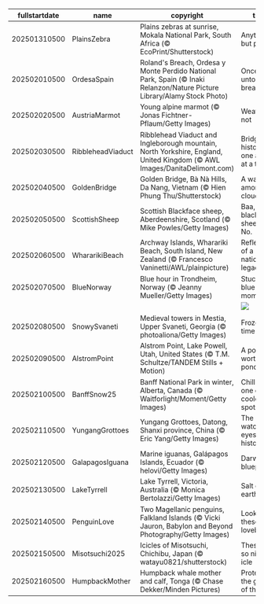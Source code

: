 |fullstartdate|name|copyright|title|image|
|--|--|--|--|--|
202501310500|PlainsZebra|Plains zebras at sunrise, Mokala National Park, South Africa (© EcoPrint/Shutterstock)|Anything but plain|![](/en-CA/2025/02/202501310500PlainsZebra.jpg)|
202502010500|OrdesaSpain|Roland's Breach, Ordesa y Monte Perdido National Park, Spain (© Inaki Relanzon/Nature Picture Library/Alamy Stock Photo)|Once more unto the breach|![](/en-CA/2025/02/202502010500OrdesaSpain.jpg)|
202502020500|AustriaMarmot|Young alpine marmot (© Jonas Fichtner-Pflaum/Getty Images)|Weather or not|![](/en-CA/2025/02/202502020500AustriaMarmot.jpg)|
202502030500|RibbleheadViaduct|Ribblehead Viaduct and Ingleborough mountain, North Yorkshire, England, United Kingdom (© AWL Images/DanitaDelimont.com)|Bridging history, one arch at a time|![](/en-CA/2025/02/202502030500RibbleheadViaduct.jpg)|
202502040500|GoldenBridge|Golden Bridge, Bà Nà Hills, Da Nang, Vietnam (© Hien Phung Thu/Shutterstock)|A walk among the clouds|![](/en-CA/2025/02/202502040500GoldenBridge.jpg)|
202502050500|ScottishSheep|Scottish Blackface sheep, Aberdeenshire, Scotland (© Mike Powles/Getty Images)|Baa, baa, black sheep? No.|![](/en-CA/2025/02/202502050500ScottishSheep.jpg)|
202502060500|WhararikiBeach|Archway Islands, Wharariki Beach, South Island, New Zealand (© Francesco Vaninetti/AWL/plainpicture)|Reflections of a nation's legacy|![](/en-CA/2025/02/202502060500WhararikiBeach.jpg)|
202502070500|BlueNorway|Blue hour in Trondheim, Norway (© Jeanny Mueller/Getty Images)|Stuck in a blue moment|![](/en-CA/2025/02/202502070500BlueNorway.jpg)|
||||![](/en-CA/2025/02/.jpg)|
202502080500|SnowySvaneti|Medieval towers in Mestia, Upper Svaneti, Georgia (© photoaliona/Getty Images)|Frozen in time|![](/en-CA/2025/02/202502080500SnowySvaneti.jpg)|
202502090500|AlstromPoint|Alstrom Point, Lake Powell, Utah, United States (© T.M. Schultze/TANDEM Stills + Motion)|A point worth pondering|![](/en-CA/2025/02/202502090500AlstromPoint.jpg)|
202502100500|BanffSnow25|Banff National Park in winter, Alberta, Canada (© Waitforlight/Moment/Getty Images)|Chill out in one of the coolest spots|![](/en-CA/2025/02/202502100500BanffSnow25.jpg)|
202502110500|YungangGrottoes|Yungang Grottoes, Datong, Shanxi province, China (© Eric Yang/Getty Images)|The watchful eyes of history|![](/en-CA/2025/02/202502110500YungangGrottoes.jpg)|
202502120500|GalapagosIguana|Marine iguanas, Galápagos Islands, Ecuador (© helovi/Getty Images)|Darwin's blueprint|![](/en-CA/2025/02/202502120500GalapagosIguana.jpg)|
202502130500|LakeTyrrell|Lake Tyrrell, Victoria, Australia (© Monica Bertolazzi/Getty Images)|Salt of the earth|![](/en-CA/2025/02/202502130500LakeTyrrell.jpg)|
202502140500|PenguinLove|Two Magellanic penguins, Falkland Islands (© Vicki Jauron, Babylon and Beyond Photography/Getty Images)|Look at these lovebirds|![](/en-CA/2025/02/202502140500PenguinLove.jpg)|
202502150500|Misotsuchi2025|Icicles of Misotsuchi, Chichibu, Japan (© watayu0821/shutterstock)|These are so nice-icle|![](/en-CA/2025/02/202502150500Misotsuchi2025.jpg)|
202502160500|HumpbackMother|Humpback whale mother and calf, Tonga (© Chase Dekker/Minden Pictures)|Protecting the giants of the sea|![](/en-CA/2025/02/202502160500HumpbackMother.jpg)|

